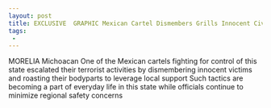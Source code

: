 ```yaml
---
layout: post
title: EXCLUSIVE  GRAPHIC Mexican Cartel Dismembers Grills Innocent Civilians
tags:
 -
---
```

MORELIA Michoacan  One of the Mexican cartels fighting for control of this state escalated their terrorist activities by dismembering innocent victims and roasting their bodyparts to leverage local support Such tactics are becoming a part of everyday life in this state while officials continue to minimize regional safety concerns
